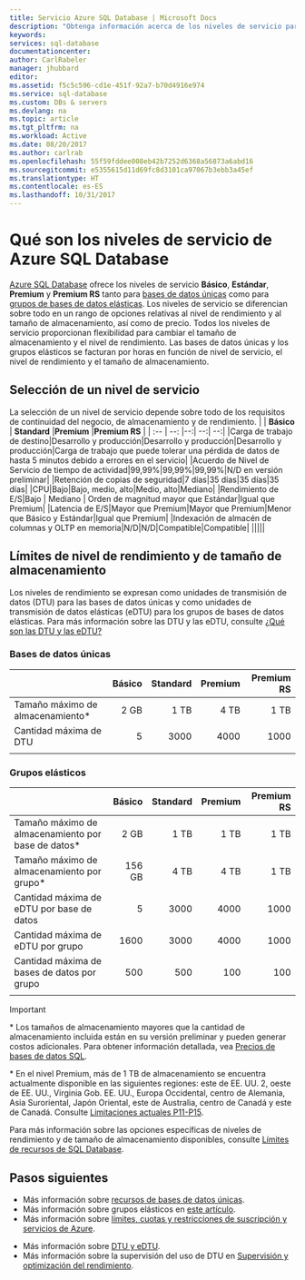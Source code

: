 ```yaml
---
title: Servicio Azure SQL Database | Microsoft Docs
description: "Obtenga información acerca de los niveles de servicio para las bases de datos de grupo y únicas a fin de proporcionar niveles de rendimiento y tamaños de almacenamiento."
keywords: 
services: sql-database
documentationcenter: 
author: CarlRabeler
manager: jhubbard
editor: 
ms.assetid: f5c5c596-cd1e-451f-92a7-b70d4916e974
ms.service: sql-database
ms.custom: DBs & servers
ms.devlang: na
ms.topic: article
ms.tgt_pltfrm: na
ms.workload: Active
ms.date: 08/20/2017
ms.author: carlrab
ms.openlocfilehash: 55f59fddee008eb42b7252d6368a56873a6abd16
ms.sourcegitcommit: e5355615d11d69fc8d3101ca97067b3ebb3a45ef
ms.translationtype: HT
ms.contentlocale: es-ES
ms.lasthandoff: 10/31/2017
---
```

# <a name="what-are-azure-sql-database-service-tiers"></a>Qué son los niveles de servicio de Azure SQL Database

[Azure SQL Database](sql-database-technical-overview.md) ofrece los niveles de servicio **Básico**, **Estándar**, **Premium** y **Premium RS** tanto para [bases de datos únicas](sql-database-single-database-resources.md) como para [grupos de bases de datos elásticas](sql-database-elastic-pool.md). Los niveles de servicio se diferencian sobre todo en un rango de opciones relativas al nivel de rendimiento y al tamaño de almacenamiento, así como de precio.  Todos los niveles de servicio proporcionan flexibilidad para cambiar el tamaño de almacenamiento y el nivel de rendimiento.  Las bases de datos únicas y los grupos elásticos se facturan por horas en función de nivel de servicio, el nivel de rendimiento y el tamaño de almacenamiento.   

## <a name="choosing-a-service-tier"></a>Selección de un nivel de servicio

La selección de un nivel de servicio depende sobre todo de los requisitos de continuidad del negocio, de almacenamiento y de rendimiento.
| | **Básico** | **Standard** |**Premium** |**Premium RS** |
| :-- | --: |--:| --:| --:| 
|Carga de trabajo de destino|Desarrollo y producción|Desarrollo y producción|Desarrollo y producción|Carga de trabajo que puede tolerar una pérdida de datos de hasta 5 minutos debido a errores en el servicio|
|Acuerdo de Nivel de Servicio de tiempo de actividad|99,99%|99,99%|99,99%|N/D en versión preliminar|
|Retención de copias de seguridad|7 días|35 días|35 días|35 días|
|CPU|Bajo|Bajo, medio, alto|Medio, alto|Mediano|
|Rendimiento de E/S|Bajo  | Mediano | Orden de magnitud mayor que Estándar|Igual que Premium|
|Latencia de E/S|Mayor que Premium|Mayor que Premium|Menor que Básico y Estándar|Igual que Premium|
|Indexación de almacén de columnas y OLTP en memoria|N/D|N/D|Compatible|Compatible|
|||||

## <a name="performance-level-and-storage-size-limits"></a>Límites de nivel de rendimiento y de tamaño de almacenamiento

Los niveles de rendimiento se expresan como unidades de transmisión de datos (DTU) para las bases de datos únicas y como unidades de transmisión de datos elásticas (eDTU) para los grupos de bases de datos elásticas. Para más información sobre las DTU y las eDTU, consulte [¿Qué son las DTU y las eDTU?](sql-database-what-is-a-dtu.md)

### <a name="single-databases"></a>Bases de datos únicas

|  | **Básico** | **Standard** | **Premium** | **Premium RS**|
| :-- | --: | --: | --: | --: |
| Tamaño máximo de almacenamiento* | 2 GB | 1 TB | 4 TB  | 1 TB  |
| Cantidad máxima de DTU | 5 | 3000 | 4000 | 1000 |
||||||

### <a name="elastic-pools"></a>Grupos elásticos

| | **Básico** | **Standard** | **Premium** | **Premium RS**|
| :-- | --: | --: | --: | --: |
| Tamaño máximo de almacenamiento por base de datos*  | 2 GB | 1 TB | 1 TB | 1 TB |
| Tamaño máximo de almacenamiento por grupo* | 156 GB | 4 TB | 4 TB | 1 TB |
| Cantidad máxima de eDTU por base de datos | 5 | 3000 | 4000 | 1000 |
| Cantidad máxima de eDTU por grupo | 1600 | 3000 | 4000 | 1000 |
| Cantidad máxima de bases de datos por grupo | 500  | 500 | 100 | 100 |
||||||

> [!IMPORTANT]
> \* Los tamaños de almacenamiento mayores que la cantidad de almacenamiento incluida están en su versión preliminar y pueden generar costos adicionales. Para obtener información detallada, vea [Precios de bases de datos SQL](https://azure.microsoft.com/pricing/details/sql-database/). 
>
> \* En el nivel Premium, más de 1 TB de almacenamiento se encuentra actualmente disponible en las siguientes regiones: este de EE. UU. 2, oeste de EE. UU., Virginia Gob. EE. UU., Europa Occidental, centro de Alemania, Asia Suroriental, Japón Oriental, este de Australia, centro de Canadá y este de Canadá. Consulte [Limitaciones actuales P11-P15](sql-database-resource-limits.md#single-database-limitations-of-p11-and-p15-when-the-maximum-size-greater-than-1-tb).  
> 

Para más información sobre las opciones específicas de niveles de rendimiento y de tamaño de almacenamiento disponibles, consulte [Límites de recursos de SQL Database](sql-database-resource-limits.md).


## <a name="next-steps"></a>Pasos siguientes

- Más información sobre [recursos de bases de datos únicas](sql-database-single-database-resources.md).
- Más información sobre grupos elásticos en [este artículo](sql-database-elastic-pool.md).
- Más información sobre [límites, cuotas y restricciones de suscripción y servicios de Azure](../azure-subscription-service-limits.md).
* Más información sobre [DTU y eDTU](sql-database-what-is-a-dtu.md).
* Más información sobre la supervisión del uso de DTU en [Supervisión y optimización del rendimiento](sql-database-troubleshoot-performance.md).

